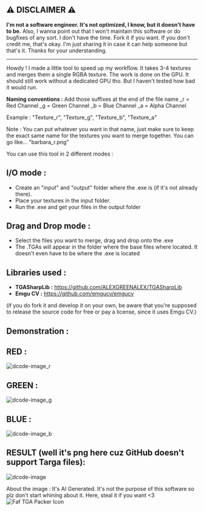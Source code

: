 ## ⚠ **DISCLAIMER** ⚠
**I'm not a software engineer. It's not optimized, I know, but it doesn't have to be.** Also, I wanna point out that I won't maintain this software or do bugfixes of any sort.
I don't have the time. Fork it if you want. If you don't credit me, that's okay. I'm just sharing it in case it can help someone but that's it. Thanks for your understanding.
________________________________
Howdy !
I made a little tool to speed up my workflow. It takes 3-4 textures and merges them a single RGBA texture.
The work is done on the GPU. It should still work without a dedicated GPU tho. But I haven't tested how bad it would run.

**Naming conventions :** Add those suffixes at the end of the file name
_r = Red Channel
_g = Green Channel
_b = Blue Channel
_a = Alpha Channel

Example : "Texture_r", "Texture_g", "Texture_b", "Texture_a"

Note : You can put whatever you want in that name, just make sure to keep the exact same name for the textures you want to merge together.
You can go like... "barbara_r.png"

You can use this tool in 2 different modes :

## I/O mode :
- Create an "input" and "output" folder where the .exe is (if it's not already there).
- Place your textures in the input folder.
- Run the .exe and get your files in the output folder

## Drag and Drop mode :
- Select the files you want to merge, drag and drop onto the .exe
- The .TGAs will appear in the folder where the base files where located. It doesn't even have to be where the .exe is located

## Libraries used :
- **TGASharpLib :** https://github.com/ALEXGREENALEX/TGASharpLib
- **Emgu CV :** https://github.com/emgucv/emgucv

(if you do fork it and develop it on your own, be aware that you're supposed to release the source code for free or pay a license, since it uses Emgu CV.)

## Demonstration :

## RED :
![dcode-image_r](https://github.com/Fafuccino/FafTGAPacker/assets/114378047/21e8b562-5b0d-40ba-9e43-360f30ceb945)
## GREEN :
![dcode-image_g](https://github.com/Fafuccino/FafTGAPacker/assets/114378047/31c1a4c4-b3d2-4638-a96a-92d423c342cb)
## BLUE :
![dcode-image_b](https://github.com/Fafuccino/FafTGAPacker/assets/114378047/a8d76a9a-34ce-43f7-9b31-f7f7e88d92ab)
## RESULT (well it's png here cuz GitHub doesn't support Targa files):
![dcode-image](https://github.com/Fafuccino/FafTGAPacker/assets/114378047/be678927-7c3e-4c0f-88b9-1ab2c716bbd2)

About the image :
It's AI Generated. It's not the purpose of this software so plz don't start whining about it.
Here, steal it if you want <3
![Faf TGA Packer Icon](https://github.com/Fafuccino/Faf-TGA-Packer-Repo/assets/114378047/fa7061f8-ca65-45c6-8ce7-39b47441fc02)
